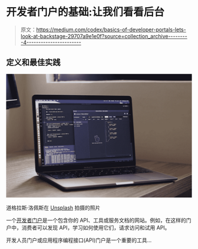 # 开发者门户的基础:让我们看看后台

> 原文：<https://medium.com/codex/basics-of-developer-portals-lets-look-at-backstage-29707a9e1e0f?source=collection_archive---------4----------------------->

## 定义和最佳实践

![](img/746e20bc287270f791e9b7ac09eda1f3.png)

道格拉斯·洛佩斯在 [Unsplash](https://unsplash.com/s/photos/api?utm_source=unsplash&utm_medium=referral&utm_content=creditCopyText) 拍摄的照片

一个[开发者门户](https://docs.microsoft.com/en-gb/azure/api-management/api-management-howto-developer-portal)是一个包含你的 API、工具或服务文档的网站。例如，在这样的门户中，消费者可以发现 API，学习如何使用它们，请求访问和试用 API。

开发人员门户或应用程序编程接口(API)门户是一个重要的工具…